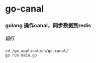 # go-canal
### golang 操作canal，同步数据到redis
##### 运行
```
cd /go_application/go-canal/
go run main.go
```
